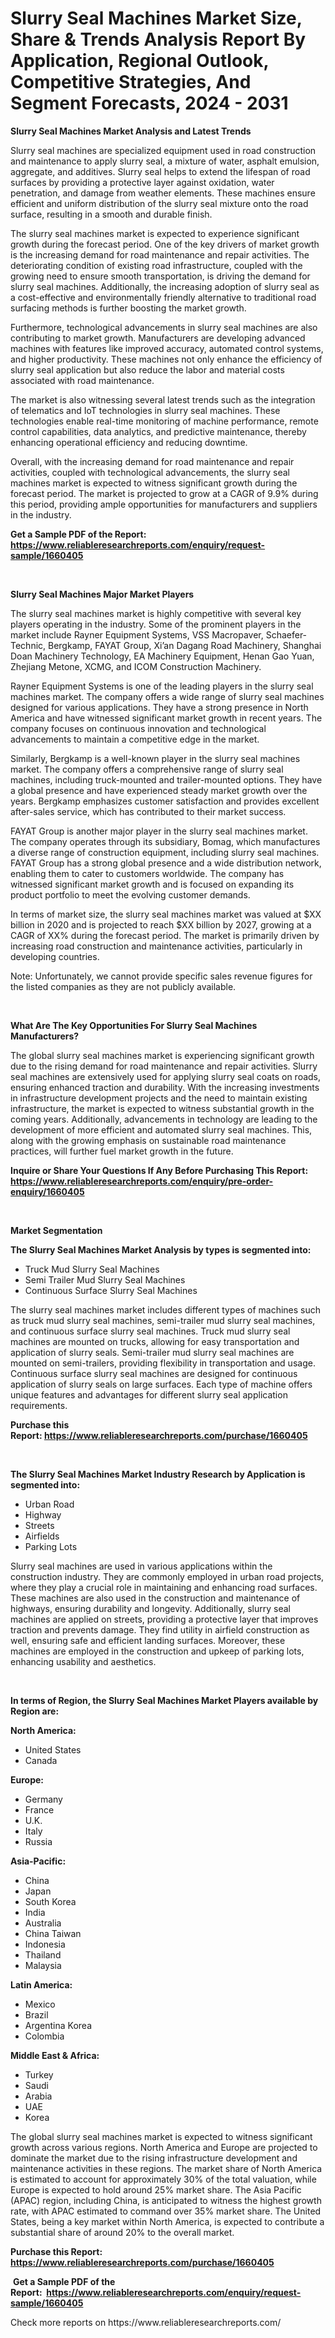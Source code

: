 <p><h1>Slurry Seal Machines Market Size, Share & Trends Analysis Report By Application, Regional Outlook, Competitive Strategies, And Segment Forecasts, 2024 - 2031</h1></p><p><strong>Slurry Seal Machines Market Analysis and Latest Trends</strong></p>
<p><p>Slurry seal machines are specialized equipment used in road construction and maintenance to apply slurry seal, a mixture of water, asphalt emulsion, aggregate, and additives. Slurry seal helps to extend the lifespan of road surfaces by providing a protective layer against oxidation, water penetration, and damage from weather elements. These machines ensure efficient and uniform distribution of the slurry seal mixture onto the road surface, resulting in a smooth and durable finish.</p><p>The slurry seal machines market is expected to experience significant growth during the forecast period. One of the key drivers of market growth is the increasing demand for road maintenance and repair activities. The deteriorating condition of existing road infrastructure, coupled with the growing need to ensure smooth transportation, is driving the demand for slurry seal machines. Additionally, the increasing adoption of slurry seal as a cost-effective and environmentally friendly alternative to traditional road surfacing methods is further boosting the market growth.</p><p>Furthermore, technological advancements in slurry seal machines are also contributing to market growth. Manufacturers are developing advanced machines with features like improved accuracy, automated control systems, and higher productivity. These machines not only enhance the efficiency of slurry seal application but also reduce the labor and material costs associated with road maintenance.</p><p>The market is also witnessing several latest trends such as the integration of telematics and IoT technologies in slurry seal machines. These technologies enable real-time monitoring of machine performance, remote control capabilities, data analytics, and predictive maintenance, thereby enhancing operational efficiency and reducing downtime.</p><p>Overall, with the increasing demand for road maintenance and repair activities, coupled with technological advancements, the slurry seal machines market is expected to witness significant growth during the forecast period. The market is projected to grow at a CAGR of 9.9% during this period, providing ample opportunities for manufacturers and suppliers in the industry.</p></p>
<p><strong>Get a Sample PDF of the Report:&nbsp; <a href="https://www.reliableresearchreports.com/enquiry/request-sample/1660405">https://www.reliableresearchreports.com/enquiry/request-sample/1660405</a></strong></p>
<p>&nbsp;</p>
<p><strong>Slurry Seal Machines Major Market Players</strong></p>
<p><p>The slurry seal machines market is highly competitive with several key players operating in the industry. Some of the prominent players in the market include Rayner Equipment Systems, VSS Macropaver, Schaefer-Technic, Bergkamp, FAYAT Group, Xi’an Dagang Road Machinery, Shanghai Doan Machinery Technology, EA Machinery Equipment, Henan Gao Yuan, Zhejiang Metone, XCMG, and ICOM Construction Machinery.</p><p>Rayner Equipment Systems is one of the leading players in the slurry seal machines market. The company offers a wide range of slurry seal machines designed for various applications. They have a strong presence in North America and have witnessed significant market growth in recent years. The company focuses on continuous innovation and technological advancements to maintain a competitive edge in the market.</p><p>Similarly, Bergkamp is a well-known player in the slurry seal machines market. The company offers a comprehensive range of slurry seal machines, including truck-mounted and trailer-mounted options. They have a global presence and have experienced steady market growth over the years. Bergkamp emphasizes customer satisfaction and provides excellent after-sales service, which has contributed to their market success.</p><p>FAYAT Group is another major player in the slurry seal machines market. The company operates through its subsidiary, Bomag, which manufactures a diverse range of construction equipment, including slurry seal machines. FAYAT Group has a strong global presence and a wide distribution network, enabling them to cater to customers worldwide. The company has witnessed significant market growth and is focused on expanding its product portfolio to meet the evolving customer demands.</p><p>In terms of market size, the slurry seal machines market was valued at $XX billion in 2020 and is projected to reach $XX billion by 2027, growing at a CAGR of XX% during the forecast period. The market is primarily driven by increasing road construction and maintenance activities, particularly in developing countries.</p><p>Note: Unfortunately, we cannot provide specific sales revenue figures for the listed companies as they are not publicly available.</p></p>
<p>&nbsp;</p>
<p><strong>What Are The Key Opportunities For Slurry Seal Machines Manufacturers?</strong></p>
<p><p>The global slurry seal machines market is experiencing significant growth due to the rising demand for road maintenance and repair activities. Slurry seal machines are extensively used for applying slurry seal coats on roads, ensuring enhanced traction and durability. With the increasing investments in infrastructure development projects and the need to maintain existing infrastructure, the market is expected to witness substantial growth in the coming years. Additionally, advancements in technology are leading to the development of more efficient and automated slurry seal machines. This, along with the growing emphasis on sustainable road maintenance practices, will further fuel market growth in the future.</p></p>
<p><strong>Inquire or Share Your Questions If Any Before Purchasing This Report: <a href="https://www.reliableresearchreports.com/enquiry/pre-order-enquiry/1660405">https://www.reliableresearchreports.com/enquiry/pre-order-enquiry/1660405</a></strong></p>
<p>&nbsp;</p>
<p><strong>Market Segmentation</strong></p>
<p><strong>The Slurry Seal Machines Market Analysis by types is segmented into:</strong></p>
<p><ul><li>Truck Mud Slurry Seal Machines</li><li>Semi Trailer Mud Slurry Seal Machines</li><li>Continuous Surface Slurry Seal Machines</li></ul></p>
<p><p>The slurry seal machines market includes different types of machines such as truck mud slurry seal machines, semi-trailer mud slurry seal machines, and continuous surface slurry seal machines. Truck mud slurry seal machines are mounted on trucks, allowing for easy transportation and application of slurry seals. Semi-trailer mud slurry seal machines are mounted on semi-trailers, providing flexibility in transportation and usage. Continuous surface slurry seal machines are designed for continuous application of slurry seals on large surfaces. Each type of machine offers unique features and advantages for different slurry seal application requirements.</p></p>
<p><strong>Purchase this Report:&nbsp;<a href="https://www.reliableresearchreports.com/purchase/1660405">https://www.reliableresearchreports.com/purchase/1660405</a></strong></p>
<p>&nbsp;</p>
<p><strong>The Slurry Seal Machines Market Industry Research by Application is segmented into:</strong></p>
<p><ul><li>Urban Road</li><li>Highway</li><li>Streets</li><li>Airfields</li><li>Parking Lots</li></ul></p>
<p><p>Slurry seal machines are used in various applications within the construction industry. They are commonly employed in urban road projects, where they play a crucial role in maintaining and enhancing road surfaces. These machines are also used in the construction and maintenance of highways, ensuring durability and longevity. Additionally, slurry seal machines are applied on streets, providing a protective layer that improves traction and prevents damage. They find utility in airfield construction as well, ensuring safe and efficient landing surfaces. Moreover, these machines are employed in the construction and upkeep of parking lots, enhancing usability and aesthetics.</p></p>
<p>&nbsp;</p>
<p><strong>In terms of Region, the Slurry Seal Machines Market Players available by Region are:</strong></p>
<p>
    <p> <strong> North America: </strong>
        <ul>
            <li>United States</li>
            <li>Canada</li>
        </ul>
        </p> 
    <p> <strong> Europe: </strong>
        <ul>
            <li>Germany</li>
            <li>France</li>
            <li>U.K.</li>
            <li>Italy</li>
            <li>Russia</li>
        </ul>
        </p> 
    <p> <strong> Asia-Pacific: </strong>
        <ul>
            <li>China</li>
            <li>Japan</li>
            <li>South Korea</li>
            <li>India</li>
            <li>Australia</li>
            <li>China Taiwan</li>
            <li>Indonesia</li>
            <li>Thailand</li>
            <li>Malaysia</li>
        </ul>
        </p> 
    <p> <strong> Latin America: </strong>
        <ul>
            <li>Mexico</li>
            <li>Brazil</li>
            <li>Argentina Korea</li>
            <li>Colombia</li>
        </ul>
        </p> 
    <p> <strong> Middle East & Africa: </strong>
        <ul>
            <li>Turkey</li>
            <li>Saudi</li>
            <li>Arabia</li>
            <li>UAE</li>
            <li>Korea</li>
        </ul>
    </p>
    </p>
<p><p>The global slurry seal machines market is expected to witness significant growth across various regions. North America and Europe are projected to dominate the market due to the rising infrastructure development and maintenance activities in these regions. The market share of North America is estimated to account for approximately 30% of the total valuation, while Europe is expected to hold around 25% market share. The Asia Pacific (APAC) region, including China, is anticipated to witness the highest growth rate, with APAC estimated to command over 35% market share. The United States, being a key market within North America, is expected to contribute a substantial share of around 20% to the overall market.</p></p>
<p><strong>Purchase this Report: <a href="https://www.reliableresearchreports.com/purchase/1660405">https://www.reliableresearchreports.com/purchase/1660405</a></strong></p>
<p>&nbsp;<strong>Get a Sample PDF of the Report:&nbsp;&nbsp;<a href="https://www.reliableresearchreports.com/enquiry/request-sample/1660405">https://www.reliableresearchreports.com/enquiry/request-sample/1660405</a></strong></p>
<p><strong></strong></p>
<p>Check more reports on https://www.reliableresearchreports.com/</p>